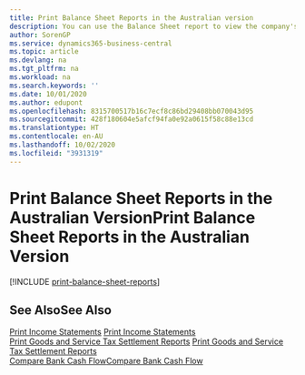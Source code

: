 ```yaml
---
title: Print Balance Sheet Reports in the Australian version
description: You can use the Balance Sheet report to view the company's balance sheet in the Australian version.
author: SorenGP
ms.service: dynamics365-business-central
ms.topic: article
ms.devlang: na
ms.tgt_pltfrm: na
ms.workload: na
ms.search.keywords: ''
ms.date: 10/01/2020
ms.author: edupont
ms.openlocfilehash: 8315700517b16c7ecf8c86bd29408bb070043d95
ms.sourcegitcommit: 428f180604e5afcf94fa0e92a0615f58c88e13cd
ms.translationtype: HT
ms.contentlocale: en-AU
ms.lasthandoff: 10/02/2020
ms.locfileid: "3931319"
---
```

# <a name="print-balance-sheet-reports-in-the-australian-version"></a><span data-ttu-id="e7012-103">Print Balance Sheet Reports in the Australian Version</span><span class="sxs-lookup"><span data-stu-id="e7012-103">Print Balance Sheet Reports in the Australian Version</span></span>

[!INCLUDE [print-balance-sheet-reports](../includes/AUNZ/print-balance-sheet-reports.md)]

## <a name="see-also"></a><span data-ttu-id="e7012-104">See Also</span><span class="sxs-lookup"><span data-stu-id="e7012-104">See Also</span></span>

<span data-ttu-id="e7012-105">[Print Income Statements](how-to-print-income-statements.md) </span><span class="sxs-lookup"><span data-stu-id="e7012-105">[Print Income Statements](how-to-print-income-statements.md) </span></span>  
<span data-ttu-id="e7012-106">[Print Goods and Service Tax Settlement Reports](how-to-print-goods-and-service-tax-settlement-reports.md) </span><span class="sxs-lookup"><span data-stu-id="e7012-106">[Print Goods and Service Tax Settlement Reports](how-to-print-goods-and-service-tax-settlement-reports.md) </span></span>  
[<span data-ttu-id="e7012-107">Compare Bank Cash Flow</span><span class="sxs-lookup"><span data-stu-id="e7012-107">Compare Bank Cash Flow</span></span>](how-to-compare-bank-cash-flow.md)

